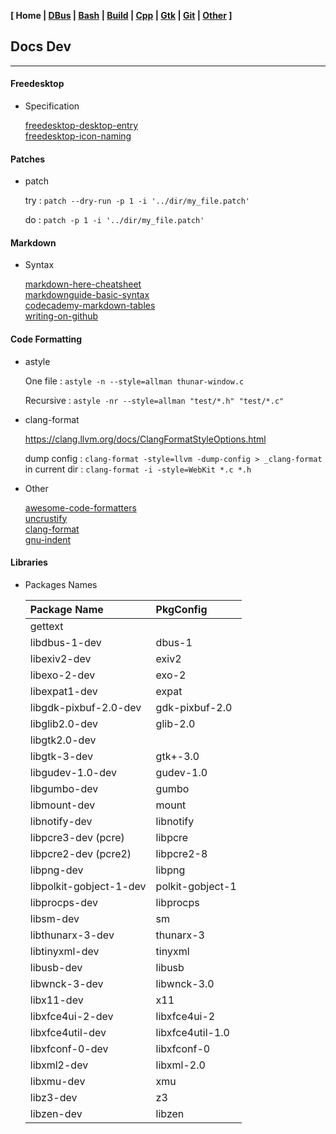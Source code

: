 <link href="style.css" rel="stylesheet"></link>

**[ Home | [DBus](10-DBus.html) | [Bash](15-Bash.html) | [Build](20-Build.html) | [Cpp](25-Cpp.html) | [Gtk](30-Gtk.html) | [Git](35-Git.html) | [Other](99-Other.html) ]**

## Docs Dev

---

#### Freedesktop

* Specification
    
    [freedesktop-desktop-entry](https://specifications.freedesktop.org/desktop-entry-spec/desktop-entry-spec-latest.html)  
    [freedesktop-icon-naming](https://specifications.freedesktop.org/icon-naming-spec/latest/ar01s04.html)  


#### Patches

* patch
    
    try : `patch --dry-run -p 1 -i '../dir/my_file.patch'`
    
    do  : `patch -p 1 -i '../dir/my_file.patch'`


#### Markdown

* Syntax
    
    [markdown-here-cheatsheet](https://github.com/adam-p/markdown-here/wiki/Markdown-Here-Cheatsheet)  
    [markdownguide-basic-syntax](https://www.markdownguide.org/basic-syntax/)  
    [codecademy-markdown-tables](https://www.codecademy.com/resources/docs/markdown/tables)  
    [writing-on-github](https://docs.github.com/en/github/writing-on-github/getting-started-with-writing-and-formatting-on-github/basic-writing-and-formatting-syntax)  



#### Code Formatting

* astyle
    
    One file : `astyle -n --style=allman thunar-window.c`

    Recursive : `astyle -nr --style=allman "test/*.h" "test/*.c"`

* clang-format
    
    https://clang.llvm.org/docs/ClangFormatStyleOptions.html  
    
    dump config : `clang-format -style=llvm -dump-config > _clang-format`  
    in current dir : `clang-format -i -style=WebKit *.c *.h`  
    
* Other
    
    [awesome-code-formatters](https://github.com/rishirdua/awesome-code-formatters)  
    [uncrustify](https://uncrustify.sourceforge.net/)  
    [clang-format](https://clang.llvm.org/docs/ClangFormat.html)  
    [gnu-indent](https://www.gnu.org/software/indent/)  



#### Libraries

* Packages Names

    | Package Name            | PkgConfig               |
    | :---------------------- | :---------------------- |
    | gettext                 |                         |
    | libdbus-1-dev           | dbus-1                  |
    | libexiv2-dev            | exiv2                   |
    | libexo-2-dev            | exo-2                   |
    | libexpat1-dev           | expat                   |
    | libgdk-pixbuf-2.0-dev   | gdk-pixbuf-2.0          |
    | libglib2.0-dev          | glib-2.0                |
    | libgtk2.0-dev           |                         |
    | libgtk-3-dev            | gtk+-3.0                |
    | libgudev-1.0-dev        | gudev-1.0               |
    | libgumbo-dev            | gumbo                   |
    | libmount-dev            | mount                   |
    | libnotify-dev           | libnotify               |
    | libpcre3-dev (pcre)     | libpcre                 |
    | libpcre2-dev (pcre2)    | libpcre2-8              |
    | libpng-dev              | libpng                  |
    | libpolkit-gobject-1-dev | polkit-gobject-1        |
    | libprocps-dev           | libprocps               |
    | libsm-dev               | sm                      |
    | libthunarx-3-dev        | thunarx-3               |
    | libtinyxml-dev          | tinyxml                 |
    | libusb-dev              | libusb                  |
    | libwnck-3-dev           | libwnck-3.0             |
    | libx11-dev              | x11                     |
    | libxfce4ui-2-dev        | libxfce4ui-2            |
    | libxfce4util-dev        | libxfce4util-1.0        |
    | libxfconf-0-dev         | libxfconf-0             |
    | libxml2-dev             | libxml-2.0              |
    | libxmu-dev              | xmu                     |
    | libz3-dev               | z3                      |
    | libzen-dev              | libzen                  |



